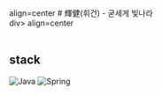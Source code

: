<div> align=center
# 輝健(휘건) - 굳세게 빛나라
</div>div> align=center

<br>
<br>

## stack
![Java](https://img.shields.io/badge/java-%23ED8B00.svg?style=for-the-badge&logo=openjdk&logoColor=white)
![Spring](https://img.shields.io/badge/spring-%236DB33F.svg?style=for-the-badge&logo=spring&logoColor=white)


